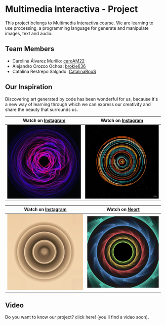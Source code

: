 # Multimedia Interactiva - Project

This project belongs to Multimedia Interactiva course. We are learning to use processing, a programming language for generate and manipulate images, text and audio.

## Team Members

- Carolina Álvarez Murillo: [caroAM22](https://github.com/caroAM22)
- Alejandro Orozco Ochoa: [brokie636](https://github.com/brokie636)
- Catalina Restrepo Salgado: [CatalinaRpoS](https://github.com/CatalinaRpoS)

## Our Inspiration

Discovering art generated by code has been wonderful for us, because it's a new way of learning through which we can express our creativity and share the beauty that surrounds us. 

| Watch on [Instagram](https://www.instagram.com/p/Ckg7y_INgDR/?igshid=YmMyMTA2M2Y=) | Watch on [Instagram](https://www.instagram.com/p/CfS9fMHooel/?igshid=YmMyMTA2M2Y=) | 
| -- | -- | 
| ![Inspiration_01](.//images/inspiration_01.jpg) | ![Inspiration_02](.//images/inspiration_02.jpg) | 

| Watch on [Instagram](https://www.instagram.com/p/Co-x7SptVEv/?igshid=YmMyMTA2M2Y=) | Watch on [Neort](https://neort.io/art/bq30ekc3p9fefb9276q0) |
| -- | -- |
![Inspiration_03](.//images/inspiration_03.jpg) | ![Inspiration_04](.//images/inspiration_04.jpg) |

## Video 

Do you want to know our project? click here! (you'll find a video soon).
